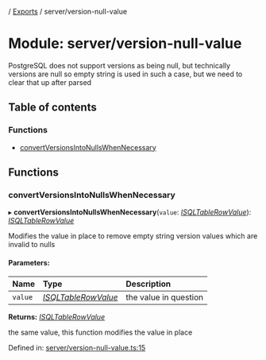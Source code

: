 [](../README.md) / [Exports](../modules.md) / server/version-null-value

# Module: server/version-null-value

PostgreSQL does not support versions as being null, but technically versions are null
so empty string is used in such a case, but we need to clear that up after parsed

## Table of contents

### Functions

- [convertVersionsIntoNullsWhenNecessary](server_version_null_value.md#convertversionsintonullswhennecessary)

## Functions

### convertVersionsIntoNullsWhenNecessary

▸ **convertVersionsIntoNullsWhenNecessary**(`value`: [*ISQLTableRowValue*](../interfaces/sql.isqltablerowvalue.md)): [*ISQLTableRowValue*](../interfaces/sql.isqltablerowvalue.md)

Modifies the value in place to remove empty string version values
which are invalid to nulls

#### Parameters:

Name | Type | Description |
:------ | :------ | :------ |
`value` | [*ISQLTableRowValue*](../interfaces/sql.isqltablerowvalue.md) | the value in question   |

**Returns:** [*ISQLTableRowValue*](../interfaces/sql.isqltablerowvalue.md)

the same value, this function modifies the value in place

Defined in: [server/version-null-value.ts:15](https://github.com/onzag/itemize/blob/0569bdf2/server/version-null-value.ts#L15)
